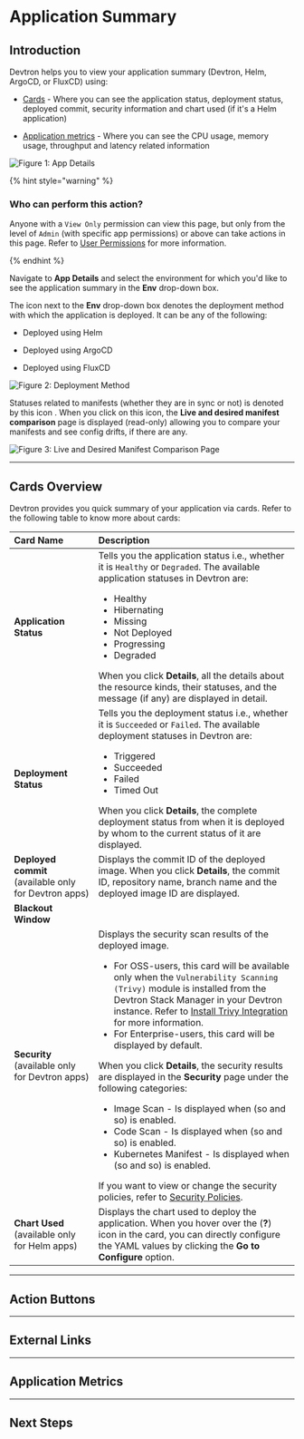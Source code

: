 # Application Summary

## Introduction
<!-- Introduction -->
Devtron helps you to view your application summary (Devtron, Helm, ArgoCD, or FluxCD) using:

* [Cards](#cards-overview) - Where you can see the application status, deployment status, deployed commit, security information and chart used (if it's a Helm application)

* [Application metrics](#application-metrics) - Where you can see the CPU usage, memory usage, throughput and latency related information

![Figure 1: App Details]() <!-- Image should clearly mention what are cards and what is app metrics -->
<!-- RBAC mentioned -->
{% hint style="warning" %}

### Who can perform this action?

Anyone with a `View Only` permission can view this page, but only from the level of `Admin` (with specific app permissions) or above can take actions in this page. Refer to [User Permissions](../global-configurations/authorization/user-access.md) for more information. 

{% endhint %}
<!-- Explaining environment drop-down, deployment method, configuration details -->
Navigate to **App Details** and select the environment for which you'd like to see the application summary in the **Env** drop-down box. 

The icon next to the **Env** drop-down box denotes the deployment method with which the application is deployed. It can be any of the following: 

* Deployed using Helm

* Deployed using ArgoCD

* Deployed using FluxCD

![Figure 2: Deployment Method]()

Statuses related to manifests (whether they are in sync or not) is denoted by this icon ![](). When you click on this icon, the **Live and desired manifest comparison** page is displayed (read-only) allowing you to compare your manifests and see config drifts, if there are any. 

![Figure 3: Live and Desired Manifest Comparison Page]()

---
## Cards Overview

<!-- Questions
    1. Blackout window (alerting-hit-trail) - what is it? 
    2. When will code scan, image scan, and kubernetes manifest be displayed? What should I do to get them? 
-->
Devtron provides you quick summary of your application via cards. Refer to the following table to know more about cards:
<!-- Also tell what each status represents + organize them alphabetically -->
| **Card Name** |**Description**|
|:------------- |:--------------| 
| **Application Status** | Tells you the application status i.e., whether it is `Healthy` or `Degraded`. The available application statuses in Devtron are: <br><ul><li>Healthy</li><li>Hibernating</li><li>Missing</li><li>Not Deployed</li><li>Progressing</li><li>Degraded</li></ul> When you click **Details**, all the details about the resource kinds, their statuses, and the message (if any) are displayed in detail. | 
| **Deployment Status** | Tells you the deployment status i.e., whether it is `Succeeded` or `Failed`. The available deployment statuses in Devtron are: <br><ul><li>Triggered</li><li>Succeeded</li><li>Failed</li><li>Timed Out</li></ul> When you click **Details**, the complete deployment status from when it is deployed by whom to the current status of it are displayed. |
| **Deployed commit** (available only for Devtron apps) | Displays the commit ID of the deployed image. When you click **Details**, the commit ID, repository name, branch name and the deployed image ID are displayed. |
| **Blackout Window** | |
| **Security** (available only for Devtron apps) | Displays the security scan results of the deployed image. <ul><li>For OSS-users, this card will be available only when the `Vulnerability Scanning (Trivy)` module is installed from the Devtron Stack Manager in your Devtron instance. Refer to [Install Trivy Integration](../../user-guide/integrations/vulnerability-scanning/trivy.md#install-trivy-integration) for more information. </li> <li>For Enterprise-users, this card will be displayed by default.</li></ul> When you click **Details**, the security results are displayed in the **Security** page under the following categories: <ul><li>Image Scan - Is displayed when (so and so) is enabled. </li><li>Code Scan - Is displayed when (so and so) is enabled. </li><li>Kubernetes Manifest - Is displayed when (so and so) is enabled. </li></ul> If you want to view or change the security policies, refer to [Security Policies](../security-features/security-policies.md).|
| **Chart Used** (available only for Helm apps) | Displays the chart used to deploy the application. When you hover over the (**?**) icon in the card, you can directly configure the YAML values by clicking the **Go to Configure** option. |
---
## Action Buttons
<!-- 
Covers:
    1. URL (avl. in all apps)
    2. Hybernate (avl. only Devtron app)
    3. Restart workloads (avl. only Devtron app)
    4. Rollback (avl. only Devtron app)
    5. Swap traffic (avl. only Devtron app)
    6. Deploy (avl. only Devtron app)
    7. Env configurations (avl. only Devtron app)
    8. Scale workloads (only in Helm, ArgoCD & FluxCD apps)
-->

---
## External Links 
<!-- We already have a doc for this; check it out -->

---
## Application Metrics
<!-- Provides an overview about application metrics; but links to the appropriate document-->

---
## Next Steps
<!-- Provides an overview about K8s resource management and links to the concerned doc (specifically prepared for App Details) -->